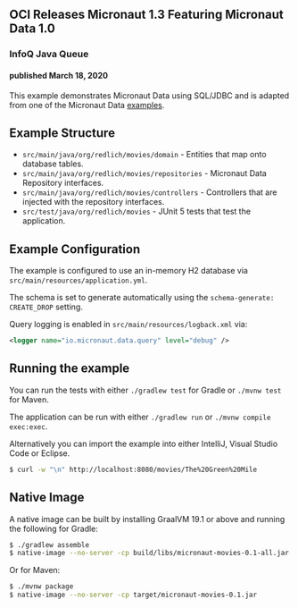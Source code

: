 ## OCI Releases Micronaut 1.3 Featuring Micronaut Data 1.0

### InfoQ Java Queue

#### published March 18, 2020

This example demonstrates Micronaut Data using SQL/JDBC and is adapted from one of the Micronaut Data [examples](https://github.com/micronaut-projects/micronaut-data/tree/master/examples).

## Example Structure

* `src/main/java/org/redlich/movies/domain` - Entities that map onto database tables.
* `src/main/java/org/redlich/movies/repositories` - Micronaut Data Repository interfaces.
* `src/main/java/org/redlich/movies/controllers` - Controllers that are injected with the repository interfaces.
* `src/test/java/org/redlich/movies` - JUnit 5 tests that test the application.

## Example Configuration

The example is configured to use an in-memory H2 database via `src/main/resources/application.yml`.

The schema is set to generate automatically using the `schema-generate: CREATE_DROP` setting.

Query logging is enabled in `src/main/resources/logback.xml` via:

```xml
<logger name="io.micronaut.data.query" level="debug" />
```

## Running the example

You can run the tests with either `./gradlew test` for Gradle or `./mvnw test` for Maven.

The application can be run with either `./gradlew run` or `./mvnw compile exec:exec`. 

Alternatively you can import the example into either IntelliJ, Visual Studio Code or Eclipse.

```bash
$ curl -w "\n" http://localhost:8080/movies/The%20Green%20Mile
```

## Native Image

A native image can be built by installing GraalVM 19.1 or above and running the following for Gradle:

```bash
$ ./gradlew assemble 
$ native-image --no-server -cp build/libs/micronaut-movies-0.1-all.jar
```

Or for Maven:

```bash
$ ./mvnw package 
$ native-image --no-server -cp target/micronaut-movies-0.1.jar
```

 